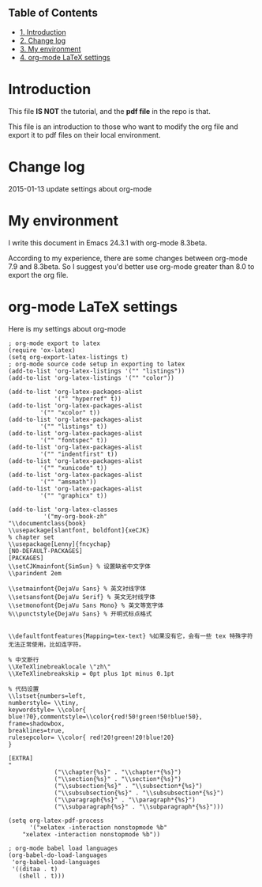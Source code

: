 <div id="table-of-contents">
<h2>Table of Contents</h2>
<div id="text-table-of-contents">
<ul>
<li><a href="#sec-1">1. Introduction</a></li>
<li><a href="#sec-2">2. Change log</a></li>
<li><a href="#sec-3">3. My environment</a></li>
<li><a href="#sec-4">4. org-mode LaTeX settings</a></li>
</ul>
</div>
</div>


# Introduction<a id="sec-1"></a>

This file **IS NOT** the tutorial, and the **pdf file** in the repo is that.

This file is an introduction to those who want to modify the org file and export it
to pdf files on their local environment.

# Change log<a id="sec-2"></a>

2015-01-13
update settings about org-mode

# My environment<a id="sec-3"></a>

I write this document in Emacs 24.3.1 with org-mode 8.3beta.

According to my experience, there are some changes between org-mode 7.9 and 8.3beta.
So I suggest you'd better use org-mode greater than 8.0 to export the org file.

# org-mode LaTeX settings<a id="sec-4"></a>

Here is my settings about org-mode

    ; org-mode export to latex
    (require 'ox-latex)
    (setq org-export-latex-listings t)
    ; org-mode source code setup in exporting to latex
    (add-to-list 'org-latex-listings '("" "listings"))
    (add-to-list 'org-latex-listings '("" "color"))
    
    (add-to-list 'org-latex-packages-alist
                 '("" "hyperref" t))
    (add-to-list 'org-latex-packages-alist
             '("" "xcolor" t))
    (add-to-list 'org-latex-packages-alist
             '("" "listings" t))
    (add-to-list 'org-latex-packages-alist
             '("" "fontspec" t))
    (add-to-list 'org-latex-packages-alist
             '("" "indentfirst" t))
    (add-to-list 'org-latex-packages-alist
             '("" "xunicode" t))
    (add-to-list 'org-latex-packages-alist
             '("" "amsmath"))
    (add-to-list 'org-latex-packages-alist
             '("" "graphicx" t))
    
    (add-to-list 'org-latex-classes
              '("my-org-book-zh"
    "\\documentclass{book}
    \\usepackage[slantfont, boldfont]{xeCJK}
    % chapter set
    \\usepackage[Lenny]{fncychap}
    [NO-DEFAULT-PACKAGES]
    [PACKAGES]
    \\setCJKmainfont{SimSun} % 设置缺省中文字体
    \\parindent 2em
    
    \\setmainfont{DejaVu Sans} % 英文衬线字体
    \\setsansfont{DejaVu Serif} % 英文无衬线字体
    \\setmonofont{DejaVu Sans Mono} % 英文等宽字体
    %\\punctstyle{DejaVu Sans} % 开明式标点格式
    
    
    \\defaultfontfeatures{Mapping=tex-text} %如果没有它，会有一些 tex 特殊字符无法正常使用，比如连字符。
    
    % 中文断行
    \\XeTeXlinebreaklocale \"zh\"
    \\XeTeXlinebreakskip = 0pt plus 1pt minus 0.1pt
    
    % 代码设置
    \\lstset{numbers=left, 
    numberstyle= \\tiny, 
    keywordstyle= \\color{ blue!70},commentstyle=\\color{red!50!green!50!blue!50}, 
    frame=shadowbox, 
    breaklines=true,
    rulesepcolor= \\color{ red!20!green!20!blue!20} 
    } 
    
    [EXTRA]
    "
                 ("\\chapter{%s}" . "\\chapter*{%s}")
                 ("\\section{%s}" . "\\section*{%s}")
                 ("\\subsection{%s}" . "\\subsection*{%s}")
                 ("\\subsubsection{%s}" . "\\subsubsection*{%s}")
                 ("\\paragraph{%s}" . "\\paragraph*{%s}")
                 ("\\subparagraph{%s}" . "\\subparagraph*{%s}")))
    
    (setq org-latex-pdf-process
          '("xelatex -interaction nonstopmode %b"
        "xelatex -interaction nonstopmode %b"))
    
    ; org-mode babel load languages
    (org-babel-do-load-languages
     'org-babel-load-languages
     '((ditaa . t)
       (shell . t)))
